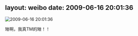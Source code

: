layout: weibo
date: 2009-06-16 20:01:36
---
<meta name="referrer" content="no-referrer" />

<img src="/images/renren.ico" style="float: left;"/>2009-06-16 20:01:36

矬啊，我真TM的矬！！

